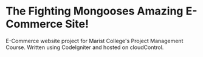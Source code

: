 # The Fighting Mongooses Amazing E-Commerce Site!

E-Commerce website project for Marist College's Project Management Course. Written using CodeIgniter and hosted on cloudControl.